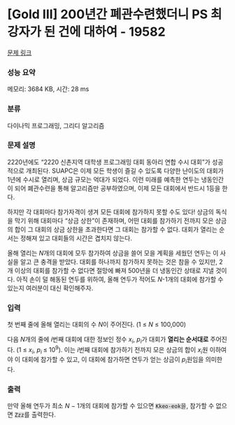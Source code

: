 # [Gold III] 200년간 폐관수련했더니 PS 최강자가 된 건에 대하여 - 19582 

[문제 링크](https://www.acmicpc.net/problem/19582) 

### 성능 요약

메모리: 3684 KB, 시간: 28 ms

### 분류

다이나믹 프로그래밍, 그리디 알고리즘

### 문제 설명

<p>2220년에도 “2220 신촌지역 대학생 프로그래밍 대회 동아리 연합 수시 대회”가 성공적으로 개최된다. SUAPC은 이제 모든 학생이 즐길 수 있도록 다양한 난이도의 대회가 1년에 수시로 열리며, 상금 규모는 억대가 되었다. 이런 미래를 예측한 연두는 냉동인간이 되어 폐관수련을 통해 알고리즘만 공부하였으며, 이제 모든 대회에서 반드시 1등을 한다.</p>

<p>하지만 각 대회마다 참가자격이 생겨 모든 대회에 참가하지 못할 수도 있다! 상금의 독식을 막기 위해 대회마다 “상금 상한”이 존재하며, 어떤 대회를 참가하기 전까지 모은 상금의 합이 그 대회의 상금 상한을 초과한다면 그 대회는 참가할 수 없다. 대회가 열리는 순서는 정해져 있고 대회들의 시간은 겹치지 않는다.</p>

<p>올해 열리는 <em>N</em>개의 대회에 모두 참가하여 상금을 쓸어 모을 계획을 세웠던 연두는 이 사실을 알고 큰 충격을 받았다. 대회를 하나까지 참가하지 못하는 것은 참을 수 있지만, 2개 이상의 대회를 참가할 수 없다면 절망에 빠져 500년을 더 냉동인간 상태로 지낼 것이다. 아직 손이 덜 해동된 연두를 위하여, 올해 연두가 적어도 <em>N</em>-1개의 대회에 참가할 수 있는지 여러분이 대신 확인해주자.</p>

### 입력 

 <p>첫 번째 줄에 올해 열리는 대회의 수 <i>N</i>이 주어진다. (1 ≤ <i>N</i> ≤ 100,000)</p>

<p>다음 <em>N</em>개의 줄에 <i>i</i>번째 대회에 대한 정보인 정수 <em>x<sub>i</sub></em>, <em>p<sub>i</sub></em>가 대회가 <strong>열리는 순서대로</strong> 주어진다. (1 ≤ <em>x<sub>i</sub></em>, <em>p<sub>i </sub></em>≤ 10<sup>9</sup>). 이는 <em>i</em>번째 대회에 참가하기 전까지 모은 상금의 합이 <em>x<sub>i</sub></em>원 이하여야 이 대회에 참가할 수 있고, 이 대회에 참가하면 연두가 얻는 상금이 <em>p<sub>i</sub></em>원임을 의미한다.</p>

### 출력 

 <p>만약 올해 연두가 최소 <em>N </em>− 1개의 대회에 참가할 수 있으면 <code><span style="background-color:#dddddd;">Kkeo-eok</span></code>을, 참가할 수 없으면 <code><span style="background-color:#dddddd;">Zzz</span></code>를 출력한다.</p>

